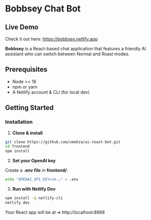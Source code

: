 # Bobbsey Chat Bot

## Live Demo

Check it out here: https://bobbsey.netlify.app

**Bobbsey** is a React-based chat application that features a friendly AI assistant who can switch between Normal and Roast modes.

## Prerequisites

- Node >= 16
- npm or yarn
- A Netlify account & CLI (for local dev)

## Getting Started

### Installation

1. **Clone & install**

```bash
git clone https://github.com/vmekza/ai-roast-bot.git
cd frontend
npm install
```

2. **Set your OpenAI key**

Create a **.env file** in **frontend/**:

```bash
echo "OPENAI_API_KEY=sk-…" > .env
```

3. **Run with Netlify Dev**

```bash
npm install -g netlify-cli
netlify dev
```

Your React app will be at ➔ http://localhost:8888
